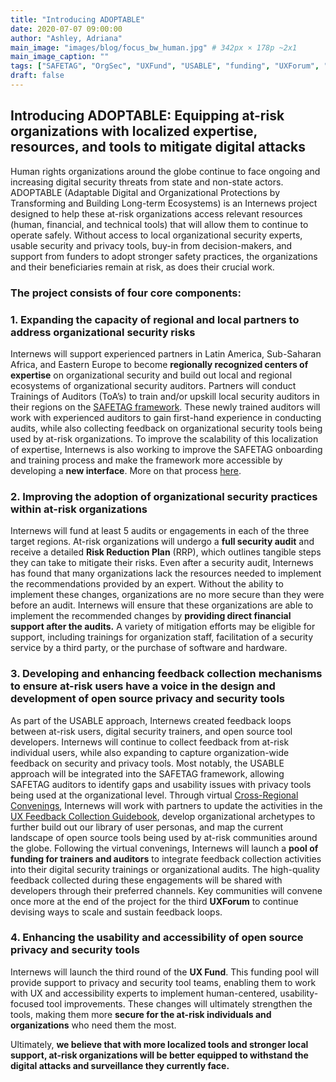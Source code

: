 ```yaml
---
title: "Introducing ADOPTABLE"
date: 2020-07-07 09:00:00
author: "Ashley, Adriana"
main_image: "images/blog/focus_bw_human.jpg" # 342px × 178p ~2x1
main_image_caption: ""
tags: ["SAFETAG", "OrgSec", "UXFund", "USABLE", "funding", "UXForum", "ADOPTABLE"]
draft: false
---
```

## Introducing ADOPTABLE: Equipping at-risk organizations with localized expertise, resources, and tools to mitigate digital attacks

Human rights organizations around the globe continue to face ongoing and increasing digital security threats from state and non-state actors. ADOPTABLE (Adaptable Digital and Organizational Protections by Transforming and Building Long-term Ecosystems) is an Internews project designed to help these at-risk organizations access relevant resources (human, financial, and technical tools) that will allow them to continue to operate safely. Without access to local organizational security experts, usable security and privacy tools, buy-in from decision-makers, and support from funders to adopt stronger safety practices, the organizations and their beneficiaries remain at risk, as does their crucial work.

### The project consists of four core components:

### 1. Expanding the capacity of regional and local partners to address organizational security risks

Internews will support experienced partners in Latin America, Sub-Saharan Africa, and Eastern Europe to become **regionally recognized centers of expertise** on organizational security and build out local and regional ecosystems of organizational security auditors. Partners will conduct Trainings of Auditors (ToA’s) to train and/or upskill local security auditors in their regions on the [SAFETAG framework](https://safetag.org). These newly trained auditors will work with experienced auditors to gain first-hand experience in conducting audits, while also collecting feedback on organizational security tools being used by at-risk organizations. To improve the scalability of this localization of expertise, Internews is also working to improve the SAFETAG onboarding and training process and make the framework more accessible by developing a **new interface**. More on that process [here](https://usable.tools/blog/2020-05-13-safetag-community-call/).

### 2. Improving the adoption of organizational security practices within at-risk organizations

Internews will fund at least 5 audits or engagements in each of the three target regions. At-risk organizations will undergo a **full security audit** and receive a detailed **Risk Reduction Plan** (RRP), which outlines tangible steps they can take to mitigate their risks. Even after a security audit, Internews has found that many organizations lack the resources needed to implement the recommendations provided by an expert. Without the ability to implement these changes, organizations are no more secure than they were before an audit. Internews will ensure that these organizations are able to implement the recommended changes by **providing direct financial support after the audits.** A variety of mitigation efforts may be eligible for support, including trainings for organization staff, facilitation of a security service by a third party, or the purchase of software and hardware.  

### 3. Developing and enhancing feedback collection mechanisms to ensure at-risk users have a voice in the design and development of open source privacy and security tools

As part of the USABLE approach, Internews created feedback loops between at-risk users, digital security trainers, and open source tool developers. Internews will continue to collect feedback from at-risk individual users, while also expanding to capture organization-wide feedback on security and privacy tools. Most notably, the USABLE approach will be integrated into the SAFETAG framework, allowing SAFETAG auditors to identify gaps and usability issues with privacy tools being used at the organizational level. Through virtual [Cross-Regional Convenings](https://usable.tools/blog/2020-04-03-cross-regional-convenings/), Internews will work with partners to update the activities in the [UX Feedback Collection Guidebook](https://usable.tools/guidebook), develop organizational archetypes to further build out our library of user personas, and map the current landscape of open source tools being used by at-risk communities around the globe. Following the virtual convenings, Internews will launch a **pool of funding for trainers and auditors** to integrate feedback collection activities into their digital security trainings or organizational audits. The high-quality feedback collected during these engagements will be shared with developers through their preferred channels. Key communities will convene once more at the end of the project for the third **UXForum** to continue devising ways to scale and sustain feedback loops.

### 4. Enhancing the usability and accessibility of open source privacy and security tools

Internews will launch the third round of the **UX Fund**. This funding pool will provide support to privacy and security tool teams, enabling them to work with UX and accessibility experts to implement human-centered, usability-focused tool improvements. These changes will ultimately strengthen the tools, making them more **secure for the at-risk individuals and organizations** who need them the most.

Ultimately, **we believe that with more localized tools and stronger local support, at-risk organizations will be better equipped to withstand the digital attacks and surveillance they currently face.**
